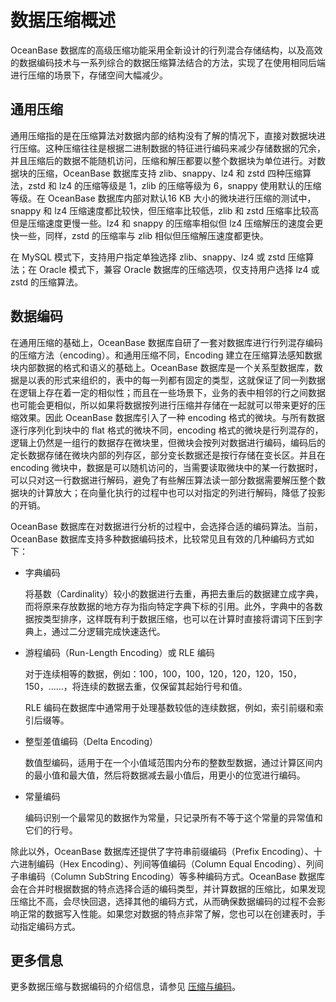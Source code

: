 # 数据压缩概述

OceanBase 数据库的高级压缩功能采用全新设计的行列混合存储结构，以及高效的数据编码技术与一系列综合的数据压缩算法结合的方法，实现了在使用相同后端进行压缩的场景下，存储空间大幅减少。

## 通用压缩

通用压缩指的是在压缩算法对数据内部的结构没有了解的情况下，直接对数据块进行压缩。这种压缩往往是根据二进制数据的特征进行编码来减少存储数据的冗余，并且压缩后的数据不能随机访问，压缩和解压都要以整个数据块为单位进行。对数据块的压缩，OceanBase 数据库支持 zlib、snappy、lz4 和 zstd 四种压缩算法，zstd 和 lz4 的压缩等级是 1，zlib 的压缩等级为 6，snappy 使用默认的压缩等级。在 OceanBase 数据库内部对默认16 KB 大小的微块进行压缩的测试中，snappy 和 lz4 压缩速度都比较快，但压缩率比较低，zlib 和 zstd 压缩率比较高但是压缩速度更慢一些。lz4 和 snappy 的压缩率相似但 lz4 压缩解压的速度会更快一些，同样，zstd 的压缩率与 zlib 相似但压缩解压速度都更快。

在 MySQL 模式下，支持用户指定单独选择 zlib、snappy、lz4 或 zstd 压缩算法；在 Oracle 模式下，兼容 Oracle 数据库的压缩选项，仅支持用户选择 lz4 或 zstd 的压缩算法。

## 数据编码

在通用压缩的基础上，OceanBase 数据库自研了一套对数据库进行行列混存编码的压缩方法（encoding）。和通用压缩不同，Encoding 建立在压缩算法感知数据块内部数据的格式和语义的基础上。OceanBase 数据库是一个关系型数据库，数据是以表的形式来组织的，表中的每一列都有固定的类型，这就保证了同一列数据在逻辑上存在着一定的相似性；而且在一些场景下，业务的表中相邻的行之间数据也可能会更相似，所以如果将数据按列进行压缩并存储在一起就可以带来更好的压缩效果。因此 OceanBase 数据库引入了一种 encoding 格式的微块。与所有数据逐行序列化到块中的 flat 格式的微块不同，encoding 格式的微块是行列混存的，逻辑上仍然是一组行的数据存在微块里，但微块会按列对数据进行编码，编码后的定长数据存储在微块内部的列存区，部分变长数据还是按行存储在变长区。并且在 encoding 微块中，数据是可以随机访问的，当需要读取微块中的某一行数据时，可以只对这一行数据进行解码，避免了有些解压算法读一部分数据需要解压整个数据块的计算放大；在向量化执行的过程中也可以对指定的列进行解码，降低了投影的开销。

OceanBase 数据库在对数据进行分析的过程中，会选择合适的编码算法。当前，OceanBase 数据库支持多种数据编码技术，比较常见且有效的几种编码方式如下：

* 字典编码

  将基数（Cardinality）较小的数据进行去重，再把去重后的数据建立成字典，而将原来存放数据的地方存为指向特定字典下标的引用。此外，字典中的各数据按类型排序，这样既有利于数据压缩，也可以在计算时直接将谓词下压到字典上，通过二分逻辑完成快速迭代。
  
* 游程编码（Run-Length Encoding）或 RLE 编码

  对于连续相等的数据，例如：100，100，100，120，120，120，150，150，......，将连续的数据去重，仅保留其起始行号和值。

  RLE 编码在数据库中通常用于处理基数较低的连续数据，例如，索引前缀和索引后缀等。
  
* 整型差值编码（Delta Encoding）

  数值型编码，适用于在一个小值域范围内分布的整数型数据，通过计算区间内的最小值和最大值，然后将数据减去最小值后，用更小的位宽进行编码。
  
* 常量编码

  编码识别一个最常见的数据作为常量，只记录所有不等于这个常量的异常值和它们的行号。
  
除此以外，OceanBase 数据库还提供了字符串前缀编码（Prefix Encoding）、十六进制编码（Hex Encoding）、列间等值编码（Column Equal Encoding）、列间子串编码（Column SubString Encoding）等多种编码方式。OceanBase 数据库会在合并时根据数据的特点选择合适的编码类型，并计算数据的压缩比，如果发现压缩比不高，会尽快回退，选择其他的编码方式，从而确保数据编码的过程不会影响正常的数据写入性能。如果您对数据的特点非常了解，您也可以在创建表时，手动指定编码方式。

## 更多信息

更多数据压缩与数据编码的介绍信息，请参见 [压缩与编码](../../../../5.concepts-of-oceanbase-database-system/8.storage-architecture-1/2.data-storage/4.compression-and-encoding.md)。
